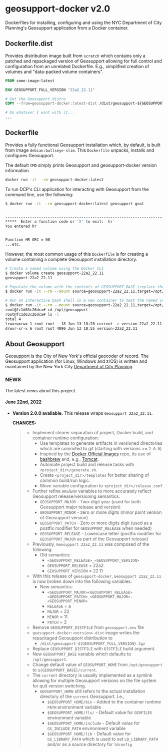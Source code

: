 # geosupport-docker v2.0

Dockerfiles for installing, configuring and using the NYC Department of City Planning's Geosupport application from a Docker container.

## Dockerfile.dist

Provides distribution image built from `scratch` which contains only a patched and repackaged version of Geosupport allowing for full control and configuration from an unrelated Dockerfile. E.g., simplified creation of volumes and "data-packed volume containers".

```Dockerfile
FROM some-image:latest

ENV GEOSUPPORT_FULL_VERSION "22a2_22.11"

# Get the Geosupport distro
COPY --from=geosupport-docker:latest-dist /dist/geosupport-${GEOSUPPORT_FULL_VERSION}.tgz /geosupport.tgz

# Do whatever I want with it...
...
```

## Dockerfile

Provides a fully functional Geosupport installation which, by default, is built from image `debian:bullseye-slim`. This `Dockerfile` unpacks, installs and configures Geosupport.

The default `CMD` simply prints Geosupport and geosupport-docker version information.

```sh
docker run -it --rm geosupport-docker:latest
```

To run DCP's CLI application for interacting with Geosupport from the command line, use the following:

```sh
$ docker run -it --rm geosupport-docker:latest geosupport goat


------------------------------------------------------------------------------------------
*****  Enter a function code or 'X' to exit:  hr
You entered hr


Function HR GRC = 00
...etc.
```

However, the most common usage of this `Dockerfile` is for creating a volume containing a complete Geosupport installation directory.

```sh
# Create a named volume using the Docker CLI
$ docker volume create geosupport-22a2_22.11
geosupport-22a2_22.11

# Populate the volume with the contents of GEOSUPPORT_BASE (replace the default CMD with a simple no-op command)
$ docker run -it --rm --mount source=geosupport-22a2_22.11,target=/opt/geosupport geosupport-docker:latest /bin/true

# Run an interactive bash shell in a new container to test the named volume
$ docker run -it --rm --mount source=geosupport-22a2_22.11,target=/opt/geosupport debian:bullseye-slim bash
root@fc1d63c26dca# cd /opt/geosupport 
root@fc1d63c26dca# ls -l
total 4
lrwxrwxrwx 1 root root   18 Jun 13 18:20 current -> version-22a2_22.11
drwxr-xr-x 6 root root 4096 Jun 13 18:55 version-22a2_22.11
```

## About Geosupport

Geosupport is the City of New York's official geocoder of record. The Geosupport application (for Linux, Windows and z/OS) is written and maintained by the New York City [Department of City Planning](http://www1.nyc.gov/site/planning/index.page).

### NEWS

The latest news about this project.

#### June 22nd, 2022

* **Version 2.0.0 available.** This release wraps `Geosupport 22a2_22.11`.

  **CHANGES:**

  > * Implement clearer separation of project, Docker build, and container runtime configuration:
  >   * Use templates to generate artifacts in versioned directories which are commited to git (starting with versions >= `2.0.0`)
  >   * Inspired by the [Docker Official Images](https://github.com/docker-library/official-images) repo, its use of [bashbrew](https://github.com/docker-library/bashbrew) and, e.g., [Tomcat](https://github.com/docker-library/tomcat).
  >   * Automate project build and release tasks with `<project_dir>/generate.sh`.
  >   * Create `<project_dir>/templates` for better sharing of common build/run logic.
  >   * Move variable configuration to `<project_dir>/release.conf`
  > * Further refine `ARG`/`ENV` variables to more accurately reflect Geosupport release/versioning semantics:
  >   * `GEOSUPPORT_MAJOR` - Two-digit year (used for both Geosupport major release and version)
  >   * `GEOSUPPORT_MINOR` - zero or more digits (minor point version of Geosupport version)
  >   * `GEOSUPPORT_PATCH` - Zero or more digits digit (used as a postfix modifier for `GEOSUPPORT_RELEASE` when needed)
  >   * `GEOSUPPORT_RELEASE` - Lowercase letter (postfix modifier for `GEOSUPPORT_MAJOR` as part of the Geosupport release)
  > * Previously, `Geosupport 22a2_22.11` was composed of the following:
  >   * Old semantics:
  >     * `<GEOSUPPORT_RELEASE>_<GEOSUPPORT_VERSION>`
  >     * `GEOSUPPORT_RELEASE` = 22a2
  >     * `GEOSUPPORT_VERSION` = 22.11
  > * With this release of `geosupport-docker`, `Geosupport 22a2_22.11` is now broken down into the following variables:
  >   * New semantics:
  >     * `<GEOSUPPORT_MAJOR><GEOSUPPORT_RELEASE><GEOSUPPORT_PATCH>_<GEOSUPPORT_MAJOR>.<GEOSUPPORT_MINOR>`
  >     * `RELEASE` = a
  >     * `MAJOR` = 22
  >     * `MINOR` = 11
  >     * `PATCH` = 2
  > * Remove `GEOSUPPORT_DISTFILE` from `geosupport.env` file
  > * `geosupport-docker:<version>-dist` image writes the repackaged Geosupport distribution to
  >   * `/dist/geosupport-${GEOSUPPORT_FULL_VERSION}.tgz`
  > * Replace `GEOSUPPORT_DISTFILE` with `DISTFILE` build argument.
  > * New `GEOSUPPORT_BASE` variable which defaults to `/opt/geosupport`.
  > * Change default value of `GEOSUPPORT_HOME` from `/opt/geosupport` to `${GEOSUPPORT_BASE}/current`.
  > * The `current` directory is usually implemented as a symlink allowing for multiple Geosupport versions on the file system for quit version switching.
  >   * `GEOSUPPORT_HOME` still refers to the actual installation directory of the `current` Geosupport. I.e.,
  >     * `$GEOSUPPORT_HOME/bin` - Added to the container runtime `PATH` environment variable
  >     * `$GEOSUPPORT_HOME/fls/` - Default value for `GEOFILES` environment variable
  >     * `$GEOSUPPORT_HOME/include` - Default value for `GS_INCLUDE_PATH` environment variable
  >     * `$GEOSUPPORT_HOME/lib` - Default value for `GS_LIBRARY_PATH` which is used to set `LD_LIBRARY_PATH` and/or as a source directory for `ldconfig`
